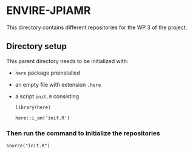 # ENVIRE-JPIAMR
This directory contains different repositories for the WP 3 of the project.

## Directory setup
This parent directory needs to be initialized with: 
- `here` package preinstalled
- an empty file with extension `.here`
- a script `init.R` consisting

  ```
  library(here)

  here::i_am('init.R')  
  ```
### Then run the command to initialize the repositories

  ```
  source("init.R")
  ```

